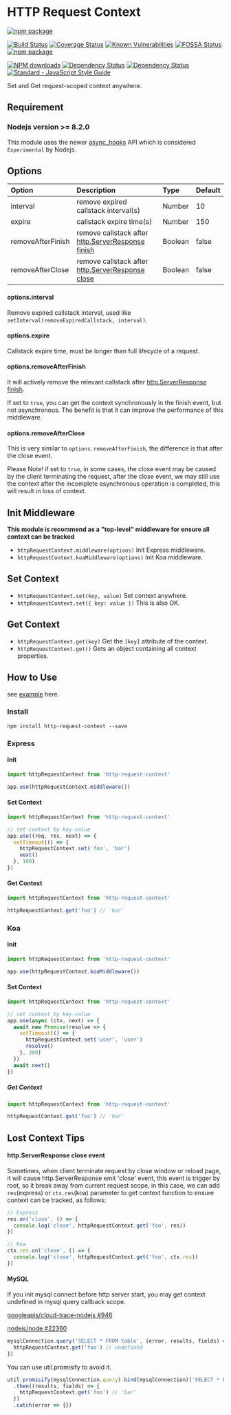 # HTTP Request Context

[![npm package](https://nodei.co/npm/http-request-context.png?downloads=true&downloadRank=true&stars=true)](https://www.npmjs.com/package/http-request-context)

[![Build Status](https://travis-ci.org/zhujun24/http-request-context.svg)](https://travis-ci.org/zhujun24/http-request-context)
[![Coverage Status](https://coveralls.io/repos/github/zhujun24/http-request-context/badge.svg?branch=master)](https://coveralls.io/github/zhujun24/http-request-context?branch=master)
[![Known Vulnerabilities](https://snyk.io//test/github/zhujun24/http-request-context/badge.svg?targetFile=package.json)](https://snyk.io//test/github/zhujun24/http-request-context?targetFile=package.json)
[![FOSSA Status](https://app.fossa.com/api/projects/git%2Bgithub.com%2Fzhujun24%2Fhttp-request-context.svg?type=shield)](https://app.fossa.com/projects/git%2Bgithub.com%2Fzhujun24%2Fhttp-request-context?ref=badge_shield)
[![npm package](https://img.shields.io/npm/v/http-request-context.svg)](https://www.npmjs.com/package/http-request-context)

[![NPM downloads](https://img.shields.io/npm/dm/http-request-context.svg)](https://www.npmjs.com/package/http-request-context)
[![Dependency Status](https://david-dm.org/zhujun24/http-request-context.svg)](https://www.npmjs.com/package/http-request-context)
[![Dependency Status](https://david-dm.org/zhujun24/http-request-context/dev-status.svg)](https://www.npmjs.com/package/http-request-context)
[![Standard - JavaScript Style Guide](https://img.shields.io/badge/code_style-standard-brightgreen.svg)](https://www.npmjs.com/package/http-request-context)

Set and Get request-scoped context anywhere.

## Requirement

### Nodejs version >= 8.2.0

This module uses the newer [async_hooks](https://nodejs.org/api/async_hooks.html#async_hooks_async_hooks) API which is considered `Experimental` by Nodejs.

## Options

| Option | Description | Type | Default |
|:------------|:------------|:------------|:------------|
| interval | remove expired callstack interval(s) | Number | 10
| expire | callstack expire time(s)| Number | 150
| removeAfterFinish | remove callstack after [http.ServerResponse](https://nodejs.org/api/http.html#http_class_http_serverresponse) [finish](https://nodejs.org/api/http.html#http_event_finish) | Boolean | false
| removeAfterClose | remove callstack after [http.ServerResponse](https://nodejs.org/api/http.html#http_class_http_serverresponse) [close](https://nodejs.org/api/http.html#http_event_close_1) | Boolean | false

#### options.interval

Remove expired callstack interval, used like `setInterval(removeExpiredCallstack, interval)`.

#### options.expire

Callstack expire time, must be longer than full lifecycle of a request.

#### options.removeAfterFinish

It will actively remove the relevant callstack after [http.ServerResponse](https://nodejs.org/api/http.html#http_class_http_serverresponse) [finish](https://nodejs.org/api/http.html#http_event_finish).

If set to `true`, you can get the context synchronously in the finish event, but not asynchronous. The benefit is that it can improve the performance of this middleware.

#### options.removeAfterClose

This is very similar to `options.removeAfterFinish`, the difference is that after the close event.

Please Note! if set to `true`, in some cases, the close event may be caused by the client terminating the request, after the close event, we may still use the context after the incomplete asynchronous operation is completed, this will result in loss of context.

## Init Middleware

**This module is recommend as a "top-level" middleware for ensure all context can be tracked**

- `httpRequestContext.middleware(options)` Init Express middleware.
- `httpRequestContext.koaMiddleware(options)` Init Koa middleware.

## Set Context

- `httpRequestContext.set(key, value)` Set context anywhere.
- `httpRequestContext.set({ key: value })` This is also OK.

## Get Context

- `httpRequestContext.get(key)` Get the `[key]` attribute of the context.
- `httpRequestContext.get()` Gets an object containing all context properties.

## How to Use

see [example](https://github.com/zhujun24/http-request-context/tree/master/example) here.

### Install

```npm
npm install http-request-context --save
```

### Express

#### Init

```js
import httpRequestContext from 'http-request-context'

app.use(httpRequestContext.middleware())
```

#### Set Context

```js
import httpRequestContext from 'http-request-context'

// set context by key-value
app.use((req, res, next) => {
  setTimeout(() => {
    httpRequestContext.set('foo', 'bar')
    next()
  }, 100)
})
```

#### Get Context

```js
import httpRequestContext from 'http-request-context'

httpRequestContext.get('foo') // 'bar'
```

### Koa

#### Init

```js
import httpRequestContext from 'http-request-context'

app.use(httpRequestContext.koaMiddleware())
```

#### Set Context

```js
import httpRequestContext from 'http-request-context'

// set context by key-value
app.use(async (ctx, next) => {
  await new Promise(resolve => {
    setTimeout(() => {
      httpRequestContext.set('user', 'user')
      resolve()
    }, 300)
  })
  await next()
})
```

##### Get Context

```js
import httpRequestContext from 'http-request-context'

httpRequestContext.get('foo') // 'bar'
```

## Lost Context Tips

#### http.ServerResponse close event

Sometimes, when client terminate request by close window or reload page, it will cause http.ServerResponse emit 'close' event, this event is trigger by root, so it break away from current request scope, in this case, we can add `res`(express) or `ctx.res`(koa) parameter to get context function to ensure context can be tracked, as follows:

```js
// Express
res.on('close', () => {
  console.log('close', httpRequestContext.get('foo', res))
})

// Koa
ctx.res.on('close', () => {
  console.log('close', httpRequestContext.get('foo', ctx.res))
})
```

#### MySQL

If you init mysql connect before http server start, you may get context undefined in mysql query callback scope.

[googleapis/cloud-trace-nodejs #946](https://github.com/googleapis/cloud-trace-nodejs/issues/946)

[nodejs/node #22360](https://github.com/nodejs/node/issues/22360)

```js
mysqlConnection.query('SELECT * FROM table', (error, results, fields) => {
  httpRequestContext.get('foo') // undefined
})
```

You can use util.promisify to avoid it.

```js
util.promisify(mysqlConnection.query).bind(mysqlConnection)('SELECT * FROM table')
  .then((results, fields) => {
    httpRequestContext.get('foo') // 'bar'
  })
  .catch(error => {})
```
